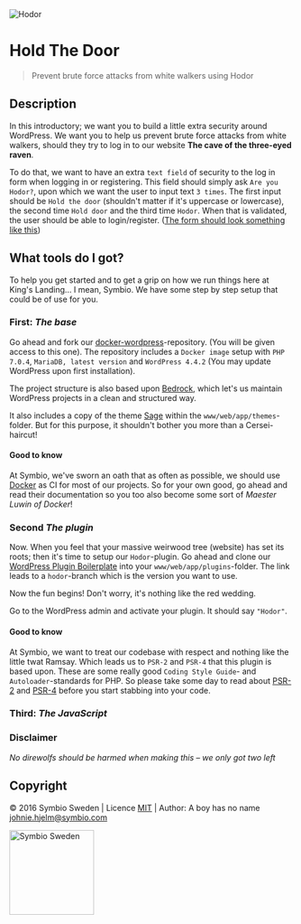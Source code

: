 <img src="http://i.imgur.com/6KzlfYj.jpg" alt="Hodor" class="blog-search">

# Hold The Door

> Prevent brute force attacks from white walkers using Hodor

## Description

In this introductory; we want you to build a little extra security around WordPress. We want you to help us prevent brute force attacks from white walkers, should they try to log in to our website **The cave of the three-eyed raven**. 

To do that, we want to have an extra `text field` of security to the log in form when logging in or registering. This field should simply ask `Are you Hodor?`, upon which we want the user to input text `3 times`. The first input should be `Hold the door` (shouldn't matter if it's uppercase or lowercase), the second time `Hold door` and the third time `Hodor`. When that is validated, the user should be able to login/register. ([The form should look something like this](http://i.imgur.com/WEIoKhf.png))

## What tools do I got?

To help you get started and to get a grip on how we run things here at King's Landing… I mean, Symbio. We have some step by step setup that could be of use for you.

### First: *The base*

Go ahead and fork our [docker-wordpress](http://github.com/SymbioSweden/docker-wordpress)-repository. (You will be given access to this one). The repository includes a `Docker image` setup with `PHP 7.0.4`, `MariaDB, latest version` and `WordPress 4.4.2` (You may update WordPress upon first installation).

The project structure is also based upon [Bedrock](https://github.com/roots/bedrock), which let's us maintain WordPress projects in a clean and structured way.

It also includes a copy of the theme [Sage](https://github.com/roots/sage) within the `www/web/app/themes`-folder. But for this purpose, it shouldn't bother you more than a Cersei-haircut!

#### Good to know

At Symbio, we've sworn an oath that as often as possible, we should use [Docker](http://docker.io/) as CI for most of our projects. So for your own good, go ahead and read their documentation so you too also become some sort of *Maester Luwin of Docker*!

### Second *The plugin*

Now. When you feel that your massive weirwood tree (website) has set its roots; then it's time to setup our `Hodor`-plugin. Go ahead and clone our [WordPress Plugin Boilerplate](https://github.com/SymbioSweden/wp-plugin-boilerplate-psr/tree/hodor) into your `www/web/app/plugins`-folder. The link leads to a `hodor`-branch which is the version you want to use. 

Now the fun begins! Don't worry, it's nothing like the red wedding.

Go to the WordPress admin and activate your plugin. It should say `"Hodor"`.

#### Good to know

At Symbio, we want to treat our codebase with respect and nothing like the little twat Ramsay. Which leads us to `PSR-2` and `PSR-4` that this plugin is based upon. These are some really good `Coding Style Guide`- and `Autoloader`-standards for PHP. So please take some day to read about [PSR-2](http://www.php-fig.org/psr/psr-2/) and [PSR-4](http://www.php-fig.org/psr/psr-4/) before you start stabbing into your code.

### Third: *The JavaScript*



### Disclaimer

*No direwolfs should be harmed when making this – we only got two left*

## Copyright

© 2016 Symbio Sweden | Licence [MIT](/LICENCE) | Author: A boy has no name <johnie.hjelm@symbio.com>

<img src="http://symbiosweden.eu/app/themes/careers/dist/images/logo_new_dark.svg" alt="Symbio Sweden" width="150px" height="auto">
